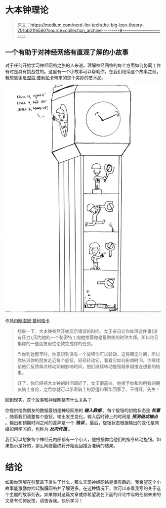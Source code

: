 # 大本钟理论

> 原文：<https://medium.com/nerd-for-tech/the-big-ben-theory-701bb21fe560?source=collection_archive---------9----------------------->

## 一个有助于对神经网络有直观了解的小故事

对于任何开始学习神经网络之旅的人来说，理解神经网络的每个方面如何协同工作有时是具有挑战性的。这里有一个小故事可以帮助你。在我们继续这个故事之前，我想感谢[毗湿奴·普利帕卡](https://www.instagram.com/vishnupulipaka/)带来的这个美妙的艺术品。

![](img/1e6f2a4593c76fbbbc990848260740d8.png)

作品由[毗湿奴·普利帕卡](https://www.instagram.com/vishnupulipaka/)

> 想象一下，大本钟突然开始显示错误的时间。女王亲自让你处理这件事(没有压力),因为她的一个秘密特工向她推荐你是最熟练的时钟大师。所以你召集你的一些朋友前往伦敦完成你的任务。
> 
> 当你到达那里时，你意识到没有一个旋钮你可以转动，这将固定时间，所以你告诉你的朋友走近每个旋钮，轻轻转动它，看看它如何影响时间。你继续给他们反馈每次转动如何影响时间，他们继续转动旋钮越来越接近想要的结果。
> 
> 好了，你已经把大本钟的时间调好了，女王很高兴。她授予你和你所有的朋友骑士身份，之后你就可以带着骑士的舒适和奢华回家了。干得好，先生！

回到现实，这个故事和神经网络有什么关系？

你提供给你朋友的数据最初是神经网络的 ***输入数据*** ，每个旋钮的初始状态是 ***权重*** ，随着我们调整每个旋钮，输出发生变化。输入后时钟上的时间是 ***预测值或输出*** 。输出和预期时间之间的差异是一个 ***错误*** 。最后，旋钮状态根据输出的变化是网络如何学习的，也称为 ***反向传播*** 。

我们可以想象每个神经元内部都有一个小人，他根据你给他们的指令转动旋钮。如果指示是好的，那么网络最终将开始返回接近准确的结果。

# 结论

如果你理解在引擎盖下发生了什么，那么实现神经网络是很有趣的。我希望这个小故事能激励你捡起胸膜网络并了解更多。在这种情况下，你可以查看我写的关于这个主题的故事列表。如果你对这篇文章或你希望我在下面的评论中写的任何未来的文章有任何反馈，请告诉我。快乐学习！
